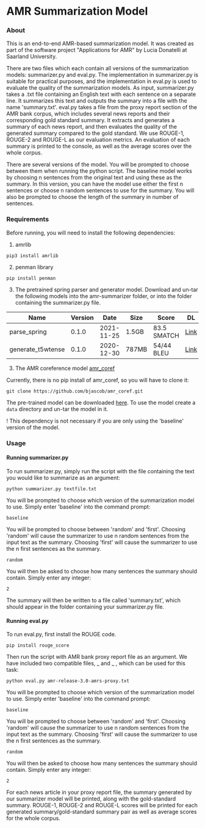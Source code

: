 # AMR Summarization Model

### About

This is an end-to-end AMR-based summarization model. It was created as part of the software project "Applications for AMR" by Lucia Donatelli at Saarland University.

There are two files which each contain all versions of the summarization models: summarizer.py and eval.py. 
The implementation in summarizer.py is suitable for practical purposes, and the implementation in eval.py is used to evaluate the quality of the summarization models.
As input, summarizer.py takes a .txt file containing an English text with each sentence on a separate line. It summarizes this text and outputs the summary into a file with the name 'summary.txt'. 
eval.py takes a file from the proxy report section of the AMR bank corpus, which includes several news reports and their corresponding gold standard summary. It extracts and generates a summary of each news report, and then evaluates the quality of the generated summary compared to the gold standard. We use ROUGE-1, ROUGE-2 and ROUGE-L as our evaluation metrics. An evaluation of each summary is printed to the console, as well as the average scores over the whole corpus.

There are several versions of the model. You will be prompted to choose between them when running the python script. The baseline model works by choosing n sentences from the original text and using these as the summary. In this version, you can have the model use either the first n sentences or choose n random sentences to use for the summary. You will also be prompted to choose the length of the summary in number of sentences.


### Requirements

Before running, you will need to install the following dependencies:

1) amrlib
```
pip3 install amrlib
```
2) penman library
```
pip install penman
```
3) The pretrained spring parser and generator model. Download and un-tar the following models into the amr-summarizer folder, or into the folder containing the summarizer.py file.

| Name              	| Version 	| Date       	| Size  	| Score       	| DL 	|
|-------------------	|---------	|------------	|-------	|-------------	|----	|
| parse_spring      	| 0.1.0   	| 2021-11-25 	| 1.5GB 	| 83.5 SMATCH 	| [Link](https://github.com/bjascob/amrlib-models/releases/download/model_parse_spring-v0_1_0/model_parse_spring-v0_1_0.tar.gz)   	|
| generate_t5wtense 	| 0.1.0   	| 2020-12-30 	| 787MB 	| 54/44 BLEU  	| [Link](https://github.com/bjascob/amrlib-models/releases/download/model_generate_t5wtense-v0_1_0/model_generate_t5wtense-v0_1_0.tar.gz)  	|


3) The AMR coreference model [amr_coref](https://github.com/bjascob/amr_coref)

Currently, there is no pip install of amr_coref, so you will have to clone it:
```
git clone https://github.com/bjascob/amr_coref.git
```
The pre-trained model can be downloaded [here](https://github.com/bjascob/amr_coref/releases). To use the model create a ```data``` directory and un-tar the model in it.

! This dependency is not necessary if you are only using the 'baseline' version of the model.


### Usage

#### Running summarizer.py

To run summarizer.py, simply run the script with the file containing the text you would like to summarize as an argument:
```
python summarizer.py textfile.txt
```
You will be prompted to choose which version of the summarization model to use. Simply enter 'baseline' into the command prompt:
```
baseline
```
You will be prompted to choose between 'random' and 'first'. Choosing 'random' will cause the summarizer to use n random sentences from the input text as the summary. Choosing 'first' will cause the summarizer to use the n first sentences as the summary.
```
random
```
You will then be asked to choose how many sentences the summary should contain. Simply enter any integer:
```
2
```
The summary will then be written to a file called 'summary.txt', which should appear in the folder containing your summarizer.py file.


#### Running eval.py


To run eval.py, first install the ROUGE code. 
```
pip install rouge_score
```

Then run the script with AMR bank proxy report file as an argument. We have included two compatible files, _ and _ , which can be used for this task:
```
python eval.py amr-release-3.0-amrs-proxy.txt
```
You will be prompted to choose which version of the summarization model to use. Simply enter 'baseline' into the command prompt:
```
baseline
```
You will be prompted to choose between 'random' and 'first'. Choosing 'random' will cause the summarizer to use n random sentences from the input text as the summary. Choosing 'first' will cause the summarizer to use the n first sentences as the summary.
```
random
```
You will then be asked to choose how many sentences the summary should contain. Simply enter any integer:
```
2
```
For each news article in your proxy report file, the summary generated by our summarizer model will be printed, along with the gold-standard summary. ROUGE-1, ROUGE-2 and ROUGE-L scores will be printed for each generated summary/gold-standard summary pair as well as average scores for the whole corpus.


